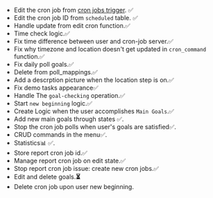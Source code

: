 - Edit the cron job from [cron jobs trigger](cron-job.org). ✅
- Edit the cron job ID from `scheduled` table. ✅
- Handle update from edit cron function.✅
- Time check logic.✅
- Fix time difference between user and cron-job server.✅
- Fix why timezone and location doesn't get updated in `cron_command` function.✅
- Fix daily poll goals.✅
- Delete from poll_mappings.✅
- Add a descrption picture when the location step is on.✅
- Fix demo tasks appearance✅
- Handle The `goal-checking` operation.✅
- Start `new beginning` logic.✅
- Create Logic when the user accomplishes `Main Goals`.✅
- Add new main goals through states ✅.
- Stop the cron job polls when user's goals are satisfied✅.
- CRUD commands in the menu✅.
- Statistics📊 ✅.
- Store report cron job id.✅
- Manage report cron job on edit state.✅
- Stop report cron job issue: create new cron jobs.✅
- Edit and delete goals.**⏳**
- Delete cron job upon user new beginning. 